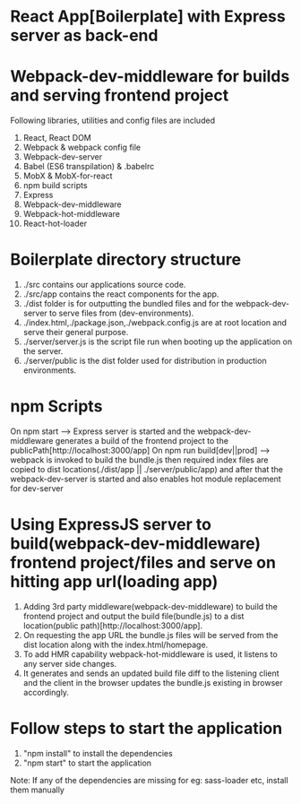 # React App[Boilerplate] with Express server as back-end
# Webpack-dev-middleware for builds and serving frontend project

Following libraries, utilities and config files are included
 1. React, React DOM 
 2. Webpack & webpack config file
 3. Webpack-dev-server 
 4. Babel (ES6 transpilation) & .babelrc
 5. MobX & MobX-for-react
 6. npm build scripts
 7. Express
 8. Webpack-dev-middleware
 9. Webpack-hot-middleware
 10. React-hot-loader 

# Boilerplate directory structure
1. ./src contains our applications source code.
2. ./src/app contains the react components for the app.
3. ./dist folder is for outputting the bundled files and for the webpack-dev-server to serve files from (dev-environments).
4. ./index.html,./package.json,./webpack.config.js are at root location and serve their general purpose.
5. ./server/server.js is the script file run when booting up the application on the server.
6. ./server/public is the dist folder used for distribution in production environments.

# npm Scripts
On npm start --> Express server is started and the webpack-dev-middleware generates a build of the frontend project to the publicPath[http://localhost:3000/app] 
On npm run build[dev||prod] -->  webpack is invoked to build the bundle.js then required index files are copied to dist locations(./dist/app || ./server/public/app) and after that the webpack-dev-server is started and also enables hot module replacement for dev-server

# Using ExpressJS server to build(webpack-dev-middleware) frontend project/files and serve on hitting app url(loading app)
1. Adding 3rd party middleware(webpack-dev-middleware) to build the frontend project and output the build file(bundle.js) to a dist location(public path)[http://localhost:3000/app].
2. On requesting the app URL the bundle.js files will be served from the dist location along with the index.html/homepage.
3. To add HMR capability webpack-hot-middleware is used, it listens to any server side changes.
4. It generates and sends an updated build file diff to the listening client and the client in the browser updates the bundle.js existing in browser accordingly.

# Follow steps to start the application
1. "npm install" to install the dependencies
2. "npm start" to start the application

Note: If any of the dependencies are missing for eg: sass-loader etc, install them manually 